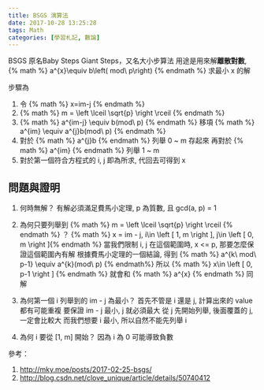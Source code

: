 ```yaml
---
title: BSGS 演算法
date: 2017-10-28 13:25:28
tags: Math
categories: [學習札記, 數論]
---
```


BSGS 原名Baby Steps Giant Steps，又名大小步算法
用途是用來解**離散對數**, {% math %} a^{x}\equiv b\left( mod\ p\right) {% endmath %}
求最小 x 的解

步驟為
1. 令 {% math %} x=im-j {% endmath %}
2. {% math %} m = \left \lceil \sqrt{p} \right \rceil {% endmath %}
3. {% math %} a^{im-j} \equiv b(mod\ p) {% endmath %} 移項 {% math %} a^{im} \equiv a^{j}b(mod\ p) {% endmath %}
4. 對於 {% math %} a^{j}b {% endmath %} 列舉 0 ~ m 存起來
再對於 {% math %} a^{im} {% endmath %} 列舉 1 ~ m
5. 對於第一個符合方程式的 i, j 即為所求, 代回去可得到 x

## 問題與證明
1. 何時無解？
有解必須滿足費馬小定理, p 為質數, 且 gcd(a, p) = 1

2. 為何只要列舉到 {% math %} m = \left \lceil \sqrt{p} \right \rceil {% endmath %} ？
{% math %} x = im - j, i\in \left [ 1, m \right ], j\in \left [ 0, m \right ]{% endmath %} 當我們限制 i, j 在這個範圍時, x <= p, 那要怎麼保證這個範圍內有解
根據費馬小定理的一個結論, 得到 {% math %} a^{k\ mod\ p-1} \equiv a^{k}(mod\ p) {% endmath%}
所以 {% math %} x\in \left [ 0, p-1 \right ] {% endmath %} 就會和 {% math %} a^{x} {% endmath %} 同解

3. 為何第一個 i 列舉到的 im - j 為最小？
首先不管是 i 還是 j, 計算出來的 value 都有可能重複
要保證 im - j 最小, j 就必須最大
從 j 先開始列舉, 後面覆蓋的 j, 一定會比較大
而我們想要 i 最小, 所以自然不能先列舉 i

4. 為何 i 要從 [1, m] 開始？
因為 i 為 0 可能導致負數

參考：
1. http://mky.moe/posts/2017-02-25-bsgs/
2. http://blog.csdn.net/clove_unique/article/details/50740412
